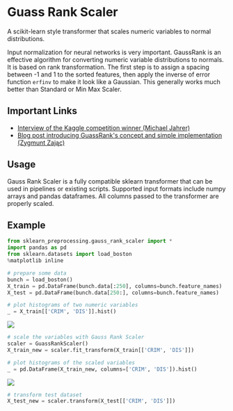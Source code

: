# Guass Rank Scaler
  
A scikit-learn style transformer that scales numeric variables to normal distributions. 

Input normalization for neural networks is very important. GaussRank is an effective algorithm for converting numeric variable distributions to normals. It is based on rank transformation. The first step is to assign a spacing between -1 and 1 to the sorted features, then apply the inverse of error function `erfinv` to make it look like a Gaussian. This generally works much better than Standard or Min Max Scaler.
  
## Important Links
  
* [Interview of the Kaggle competition winner (Michael Jahrer)](https://www.kaggle.com/c/porto-seguro-safe-driver-prediction/discussion/44629#250927)  
* [Blog post introducing GuassRank's concept and simple implementation (Zygmunt Zając)](http://fastml.com/preparing-continuous-features-for-neural-networks-with-rankgauss)
  
## Usage

Gauss Rank Scaler is a fully compatible sklearn transformer that can be used in pipelines or existing scripts. Supported input formats include numpy arrays and pandas dataframes. All columns passed to the transformer are properly scaled.

## Example

```python
from sklearn_preprocessing.gauss_rank_scaler import *
import pandas as pd
from sklearn.datasets import load_boston
%matplotlib inline

# prepare some data
bunch = load_boston()
X_train = pd.DataFrame(bunch.data[:250], columns=bunch.feature_names)
X_test = pd.DataFrame(bunch.data[250:], columns=bunch.feature_names)

# plot histograms of two numeric variables
_ = X_train[['CRIM', 'DIS']].hist()
```
![](https://aldente0630.github.io/assets/gauss_rank_scaler1.png)
```python
# scale the variables with Gauss Rank Scaler
scaler = GuassRankScaler()
X_train_new = scaler.fit_transform(X_train[['CRIM', 'DIS']])

# plot histograms of the scaled variables
_ = pd.DataFrame(X_train_new, columns=['CRIM', 'DIS']).hist()
```
![](https://aldente0630.github.io/assets/gauss_rank_scaler2.png)
```python
# transform test dataset
X_test_new = scaler.transform(X_test[['CRIM', 'DIS']])
```
